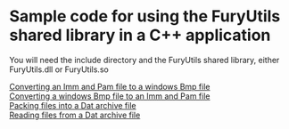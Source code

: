 # Sample code for using the FuryUtils shared library in a C++ application

You will need the include directory and the FuryUtils shared library,  either FuryUtils.dll or FuryUtils.so

[Converting an Imm and Pam file to a windows Bmp file](../../Utils/Cpp_Samples/imm2bmp.c)  
[Converting a windows Bmp file to an Imm and Pam file](../../Utils/Cpp_Samples/bmp2imm.c)  
[Packing files into a Dat archive file](../../Utils/Cpp_Samples/dat_create.c)  
[Reading files from a Dat archive file](../../Utils/Cpp_Samples/dat_read.c)  
